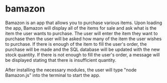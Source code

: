 # bamazon

Bamazon is an app that allows you to purchase various items. Upon loading the app, Bamazon will display all of the items for sale and ask what is the item the user wants to purchase. The user will enter the item they want to purchase then the user will be asked how many of the item the user wishes to purchase. If there is enough of the item to fill the user's order, the purchase will be made and the SQL database will be updated with the new stock quantity. If there is not enough to fill the user's order, a message will be displayed stating that there is insufficient quantity. 

After installing the necessary modules, the user will type "node Bamazon.js" into the terminal to start the app.